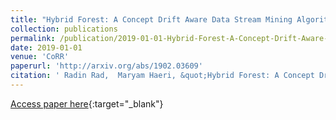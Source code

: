 ```yaml
---
title: "Hybrid Forest: A Concept Drift Aware Data Stream Mining Algorithm"
collection: publications
permalink: /publication/2019-01-01-Hybrid-Forest-A-Concept-Drift-Aware-Data-Stream-Mining-Algorithm
date: 2019-01-01
venue: 'CoRR'
paperurl: 'http://arxiv.org/abs/1902.03609'
citation: ' Radin Rad,  Maryam Haeri, &quot;Hybrid Forest: A Concept Drift Aware Data Stream Mining Algorithm.&quot; CoRR, 2019.'
---
```

[Access paper here](http://arxiv.org/abs/1902.03609){:target="_blank"}
